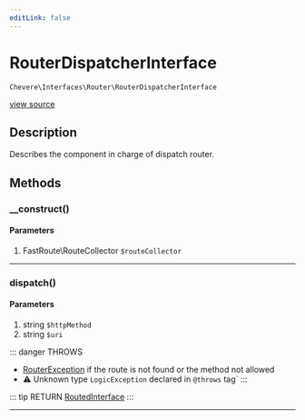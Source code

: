 ```yaml
---
editLink: false
---
```


# RouterDispatcherInterface

`Chevere\Interfaces\Router\RouterDispatcherInterface`

[view source](https://github.com/chevere/chevere/blob/master/interfaces/Router/RouterDispatcherInterface.php)

## Description

Describes the component in charge of dispatch router.

## Methods

### __construct()

#### Parameters

1. FastRoute\RouteCollector `$routeCollector`

---

### dispatch()

#### Parameters

1. string `$httpMethod`
2. string `$uri`

::: danger THROWS
- [RouterException](../../Exceptions/Router/RouterException.md)
if the route is not found or the method not allowed
- ⚠ Unknown type `LogicException` declared in `@throws` tag`
:::

::: tip RETURN
[RoutedInterface](./RoutedInterface.md)
:::

---
